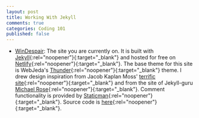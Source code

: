 ```yaml
---
layout: post
title: Working With Jekyll
comments: true
categories: Coding 101
published: false
---
```


* [WinDespair](https://www.WinDespair.com): The site you are currently on. It is built with [Jekyll](https://jekyllrb.com/){:rel="noopener"}{:target="_blank"} and hosted for free on [Netlify](https://www.netlify.com/){:rel="noopener"}{:target="_blank"}. The base theme for this site is WebJeda's [Thunder](http://webjeda.com/thunder/){:rel="noopener"}{:target="_blank"} theme. I drew design inspiration from Jacob Kaplan Moss' [terrific site](https://jacobian.org/){:rel="noopener"}{:target="_blank"} and from the site of Jekyll-guru [Michael Rose](https://mademistakes.com/){:rel="noopener"}{:target="_blank"}. Comment functionality is provided by [Staticman](https://staticman.net/){:rel="noopener"}{:target="_blank"}. Source code is [here](https://github.com/GonzaloZiadi/windespair/){:rel="noopener"}{:target="_blank"}.
